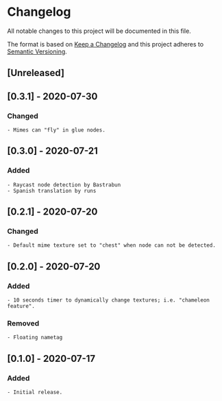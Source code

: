 # Changelog
All notable changes to this project will be documented in this file.

The format is based on [Keep a Changelog](http://keepachangelog.com/en/1.0.0/)
and this project adheres to [Semantic Versioning](https://semver.org/).


## [Unreleased]



## [0.3.1] - 2020-07-30
### Changed

	- Mimes can "fly" in glue nodes.



## [0.3.0] - 2020-07-21
###	Added

	- Raycast node detection by Bastrabun
	- Spanish translation by runs



## [0.2.1] - 2020-07-20
### Changed

	- Default mime texture set to "chest" when node can not be detected.



## [0.2.0] - 2020-07-20
### Added

	- 10 seconds timer to dynamically change textures; i.e. "chameleon feature".

### Removed

	- Floating nametag



## [0.1.0] - 2020-07-17
### Added

	- Initial release.
